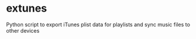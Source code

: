# extunes
Python script to export iTunes plist data for playlists and sync music files to other devices
